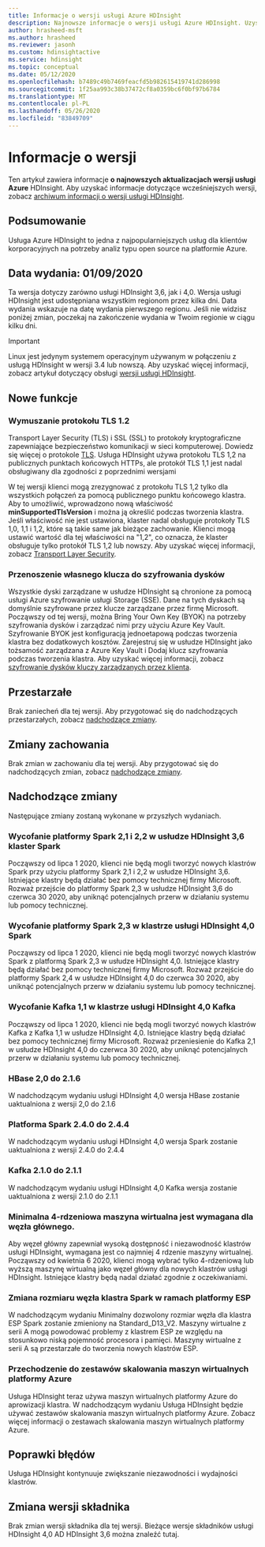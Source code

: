 ```yaml
---
title: Informacje o wersji usługi Azure HDInsight
description: Najnowsze informacje o wersji usługi Azure HDInsight. Uzyskaj porady deweloperskie i szczegóły dotyczące usługi Hadoop, Spark, R Server, Hive i innych.
author: hrasheed-msft
ms.author: hrasheed
ms.reviewer: jasonh
ms.custom: hdinsightactive
ms.service: hdinsight
ms.topic: conceptual
ms.date: 05/12/2020
ms.openlocfilehash: b7489c49b7469feacfd5b982615419741d286998
ms.sourcegitcommit: 1f25aa993c38b37472cf8a0359bc6f0bf97b6784
ms.translationtype: MT
ms.contentlocale: pl-PL
ms.lasthandoff: 05/26/2020
ms.locfileid: "83849709"
---
```

# <a name="release-notes"></a>Informacje o wersji

Ten artykuł zawiera informacje **o najnowszych aktualizacjach wersji usługi Azure** HDInsight. Aby uzyskać informacje dotyczące wcześniejszych wersji, zobacz [archiwum informacji o wersji usługi HDInsight](hdinsight-release-notes-archive.md).

## <a name="summary"></a>Podsumowanie

Usługa Azure HDInsight to jedna z najpopularniejszych usług dla klientów korporacyjnych na potrzeby analiz typu open source na platformie Azure.

## <a name="release-date-01092020"></a>Data wydania: 01/09/2020

Ta wersja dotyczy zarówno usługi HDInsight 3,6, jak i 4,0. Wersja usługi HDInsight jest udostępniana wszystkim regionom przez kilka dni. Data wydania wskazuje na datę wydania pierwszego regionu. Jeśli nie widzisz poniżej zmian, poczekaj na zakończenie wydania w Twoim regionie w ciągu kilku dni.

> [!IMPORTANT]  
> Linux jest jedynym systemem operacyjnym używanym w połączeniu z usługą HDInsight w wersji 3.4 lub nowszą. Aby uzyskać więcej informacji, zobacz artykuł dotyczący obsługi [wersji usługi HDInsight](hdinsight-component-versioning.md).

## <a name="new-features"></a>Nowe funkcje
### <a name="tls-12-enforcement"></a>Wymuszanie protokołu TLS 1.2
Transport Layer Security (TLS) i SSL (SSL) to protokoły kryptograficzne zapewniające bezpieczeństwo komunikacji w sieci komputerowej. Dowiedz się więcej o protokole [TLS](https://en.wikipedia.org/wiki/Transport_Layer_Security#SSL_1.0.2C_2.0_and_3.0). Usługa HDInsight używa protokołu TLS 1,2 na publicznych punktach końcowych HTTPs, ale protokół TLS 1,1 jest nadal obsługiwany dla zgodności z poprzednimi wersjami 

W tej wersji klienci mogą zrezygnować z protokołu TLS 1,2 tylko dla wszystkich połączeń za pomocą publicznego punktu końcowego klastra. Aby to umożliwić, wprowadzono nową właściwość **minSupportedTlsVersion** i można ją określić podczas tworzenia klastra. Jeśli właściwość nie jest ustawiona, klaster nadal obsługuje protokoły TLS 1,0, 1,1 i 1,2, które są takie same jak bieżące zachowanie. Klienci mogą ustawić wartość dla tej właściwości na "1,2", co oznacza, że klaster obsługuje tylko protokół TLS 1,2 lub nowszy. Aby uzyskać więcej informacji, zobacz [Transport Layer Security](./transport-layer-security.md).

### <a name="bring-your-own-key-for-disk-encryption"></a>Przenoszenie własnego klucza do szyfrowania dysków
Wszystkie dyski zarządzane w usłudze HDInsight są chronione za pomocą usługi Azure szyfrowanie usługi Storage (SSE). Dane na tych dyskach są domyślnie szyfrowane przez klucze zarządzane przez firmę Microsoft. Począwszy od tej wersji, można Bring Your Own Key (BYOK) na potrzeby szyfrowania dysków i zarządzać nimi przy użyciu Azure Key Vault. Szyfrowanie BYOK jest konfiguracją jednoetapową podczas tworzenia klastra bez dodatkowych kosztów. Zarejestruj się w usłudze HDInsight jako tożsamość zarządzana z Azure Key Vault i Dodaj klucz szyfrowania podczas tworzenia klastra. Aby uzyskać więcej informacji, zobacz [szyfrowanie dysków kluczy zarządzanych przez klienta](https://docs.microsoft.com/azure/hdinsight/disk-encryption).

## <a name="deprecation"></a>Przestarzałe
Brak zaniecheń dla tej wersji. Aby przygotować się do nadchodzących przestarzałych, zobacz [nadchodzące zmiany](#upcoming-changes).

## <a name="behavior-changes"></a>Zmiany zachowania
Brak zmian w zachowaniu dla tej wersji. Aby przygotować się do nadchodzących zmian, zobacz [nadchodzące zmiany](#upcoming-changes).

## <a name="upcoming-changes"></a>Nadchodzące zmiany
Następujące zmiany zostaną wykonane w przyszłych wydaniach. 

### <a name="deprecation-of-spark-21-and-22-in-hdinsight-36-spark-cluster"></a>Wycofanie platformy Spark 2,1 i 2,2 w usłudze HDInsight 3,6 klaster Spark
Począwszy od lipca 1 2020, klienci nie będą mogli tworzyć nowych klastrów Spark przy użyciu platformy Spark 2,1 i 2,2 w usłudze HDInsight 3,6. Istniejące klastry będą działać bez pomocy technicznej firmy Microsoft. Rozważ przejście do platformy Spark 2,3 w usłudze HDInsight 3,6 do czerwca 30 2020, aby uniknąć potencjalnych przerw w działaniu systemu lub pomocy technicznej.

### <a name="deprecation-of-spark-23-in-hdinsight-40-spark-cluster"></a>Wycofanie platformy Spark 2,3 w klastrze usługi HDInsight 4,0 Spark
Począwszy od lipca 1 2020, klienci nie będą mogli tworzyć nowych klastrów Spark z platformą Spark 2,3 w usłudze HDInsight 4,0. Istniejące klastry będą działać bez pomocy technicznej firmy Microsoft. Rozważ przejście do platformy Spark 2,4 w usłudze HDInsight 4,0 do czerwca 30 2020, aby uniknąć potencjalnych przerw w działaniu systemu lub pomocy technicznej.

### <a name="deprecation-of-kafka-11-in-hdinsight-40-kafka-cluster"></a>Wycofanie Kafka 1,1 w klastrze usługi HDInsight 4,0 Kafka
Począwszy od lipca 1 2020, klienci nie będą mogli tworzyć nowych klastrów Kafka z Kafka 1,1 w usłudze HDInsight 4,0. Istniejące klastry będą działać bez pomocy technicznej firmy Microsoft. Rozważ przeniesienie do Kafka 2,1 w usłudze HDInsight 4,0 do czerwca 30 2020, aby uniknąć potencjalnych przerw w działaniu systemu lub pomocy technicznej.

### <a name="hbase-20-to-216"></a>HBase 2,0 do 2.1.6
W nadchodzącym wydaniu usługi HDInsight 4,0 wersja HBase zostanie uaktualniona z wersji 2,0 do 2.1.6

### <a name="spark-240-to-244"></a>Platforma Spark 2.4.0 do 2.4.4
W nadchodzącym wydaniu usługi HDInsight 4,0 wersja Spark zostanie uaktualniona z wersji 2.4.0 do 2.4.4

### <a name="kafka-210-to-211"></a>Kafka 2.1.0 do 2.1.1
W nadchodzącym wydaniu usługi HDInsight 4,0 Kafka wersja zostanie uaktualniona z wersji 2.1.0 do 2.1.1

### <a name="a-minimum-4-core-vm-is-required-for-head-node"></a>Minimalna 4-rdzeniowa maszyna wirtualna jest wymagana dla węzła głównego. 
Aby węzeł główny zapewniał wysoką dostępność i niezawodność klastrów usługi HDInsight, wymagana jest co najmniej 4 rdzenie maszyny wirtualnej. Począwszy od kwietnia 6 2020, klienci mogą wybrać tylko 4-rdzeniową lub wyższą maszynę wirtualną jako węzeł główny dla nowych klastrów usługi HDInsight. Istniejące klastry będą nadal działać zgodnie z oczekiwaniami. 

### <a name="esp-spark-cluster-node-size-change"></a>Zmiana rozmiaru węzła klastra Spark w ramach platformy ESP 
W nadchodzącym wydaniu Minimalny dozwolony rozmiar węzła dla klastra ESP Spark zostanie zmieniony na Standard_D13_V2. Maszyny wirtualne z serii A mogą powodować problemy z klastrem ESP ze względu na stosunkowo niską pojemność procesora i pamięci. Maszyny wirtualne z serii A są przestarzałe do tworzenia nowych klastrów ESP.

### <a name="moving-to-azure-virtual-machine-scale-sets"></a>Przechodzenie do zestawów skalowania maszyn wirtualnych platformy Azure
Usługa HDInsight teraz używa maszyn wirtualnych platformy Azure do aprowizacji klastra. W nadchodzącym wydaniu Usługa HDInsight będzie używać zestawów skalowania maszyn wirtualnych platformy Azure. Zobacz więcej informacji o zestawach skalowania maszyn wirtualnych platformy Azure.

## <a name="bug-fixes"></a>Poprawki błędów
Usługa HDInsight kontynuuje zwiększanie niezawodności i wydajności klastrów. 

## <a name="component-version-change"></a>Zmiana wersji składnika
Brak zmian wersji składnika dla tej wersji. Bieżące wersje składników usługi HDInsight 4,0 AD HDInsight 3,6 można znaleźć tutaj.

